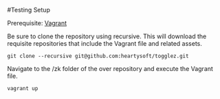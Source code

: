#Testing Setup

Prerequisite: [Vagrant](https://www.vagrantup.com/downloads.html)

Be sure to clone the repository using recursive. This will download the requisite repositories that include the Vagrant file and related assets.

	git clone --recursive git@github.com:heartysoft/togglez.git

Navigate to the /zk folder of the over repository and execute the Vagrant file.

	vagrant up
